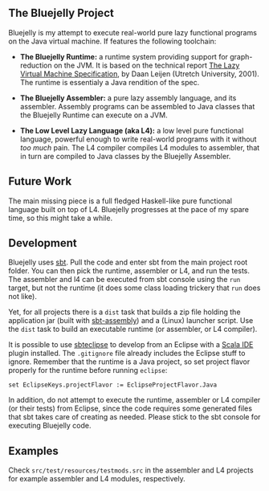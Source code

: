## The Bluejelly Project

Bluejelly is my attempt to execute real-world pure lazy functional programs on the 
Java virtual machine. If features the following toolchain:

* **The Bluejelly Runtime:** a runtime system providing support for graph-reduction on the JVM.
    It is based on the technical report [The Lazy Virtual Machine Specification][lvm], by Daan 
    Leijen (Utretch University, 2001). The runtime is essentialy a Java rendition of the spec.

* **The Bluejelly Assembler:** a pure lazy assembly language, and its assembler. Assembly 
    programs can be assembled to Java classes that the Bluejelly Runtime can execute on a JVM.

* **The Low Level Lazy Language (aka L4):** a low level pure functional language, powerful 
    enough to write real-world programs with it without *too much* pain. The L4 compiler
    compiles L4 modules to assembler, that in turn are compiled to Java classes by the 
    Bluejelly Assembler.

## Future Work

The main missing piece is a full fledged Haskell-like pure functional language built on
top of L4. Bluejelly progresses at the pace of my spare time, so this might take a while.

## Development

Bluejelly uses [sbt][]. Pull the code and enter sbt from the main project root folder. You can
then pick the runtime, assembler or L4, and run the tests. The assembler and l4 can be executed 
from sbt console using the `run` target, but not the runtime (it does some class loading trickery 
that `run` does not like).

Yet, for all projects there is a `dist` task that builds a zip file holding the application jar 
(built with [sbt-assembly][sbtasm]) and a (Linux) launcher script. Use the `dist` task to build an
executable runtime (or assembler, or L4 compiler).

It is possible to use [sbteclipse][] to develop from an Eclipse with a [Scala IDE][scalaide] plugin 
installed. The `.gitignore` file already includes the Eclipse stuff to ignore. Remember that the
runtime is a Java project, so set project flavor properly for the runtime before running `eclipse`:

    set EclipseKeys.projectFlavor := EclipseProjectFlavor.Java

In addition, do not attempt to execute the runtime, assembler or L4 compiler (or their tests) from
Eclipse, since the code requires some generated files that sbt takes care of creating as needed.
Please stick to the sbt console for executing Bluejelly code.

## Examples

Check `src/test/resources/testmods.src` in the assembler and L4 projects for example assembler
and L4 modules, respectively.

[lvm]:        http://www.cs.uu.nl/research/techreps/repo/CS-2004/2004-052.pdf
[sbt]:        http://www.scala-sbt.org/
[sbtasm]:     https://github.com/sbt/sbt-assembly
[sbteclipse]: https://github.com/typesafehub/sbteclipse
[scalaide]:   http://scala-ide.org/

